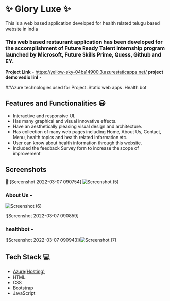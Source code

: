 
# ✨ Glory Luxe  ✨

This is a web based application developed for health related telugu based website in india

### This web based restaurant application has been developed for the accomplishment of Future Ready Talent Internship program launched by Microsoft, Future Skills Prime, Quess, Github and EY.


**Project Link** - https://yellow-sky-04ba14900.3.azurestaticapps.net/
**project demo vedio linl** - 



##Azure technologies used for Project
.Static web apps
.Health bot

## Features and Functionalities 😃

- Interactive and responsive UI.
- Has many graphical and visual innovative effects.
- Have an aesthetically pleasing visual design and architecture.
- Has collection of many web pages including Home, About Us, Contact, Menu, health topics and health related information etc.
- User can know about health information through this website.
- Included the feedback Survey form to increase the scope of improvement 

## Screenshots

 📸![Screenshot 2022-03-07 090754]
![Screenshot (5)](https://github.com/dwarampud/Project28/assets/124042777/0977685e-fa90-4b34-b582-16803d0d5de7)



   



### About Us -



![Screenshot (6)](https://github.com/dwarampud/Project28/assets/124042777/e55ab0c7-6c8c-4ab1-99f2-8aefc87c495d)

![Screenshot 2022-03-07 090859]


### healthbot -


![Screenshot 2022-03-07 090943](![Screenshot (7)](https://github.com/dwarampud/Project28/assets/124042777/9804413b-930b-47bf-bc6d-b9c013b38d8d)




## Tech Stack 💻

- [Azure(Hosting)](https://azure.microsoft.com/en-in/features/azure-portal/)
- HTML
- CSS
- Bootstrap
- JavaScript
